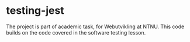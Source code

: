 # testing-jest

The project is part of academic task, for Webutvikling at NTNU.
This code builds on the code covered in the software testing lesson.
